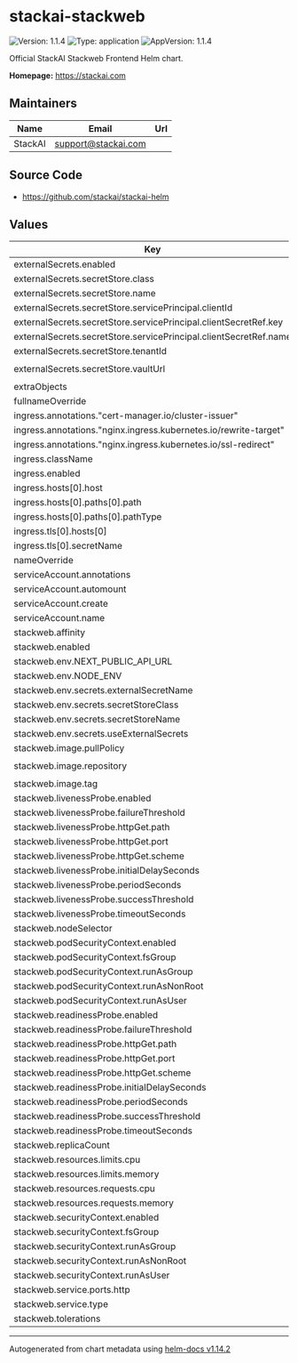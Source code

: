 # stackai-stackweb

![Version: 1.1.4](https://img.shields.io/badge/Version-1.1.4-informational?style=flat-square) ![Type: application](https://img.shields.io/badge/Type-application-informational?style=flat-square) ![AppVersion: 1.1.4](https://img.shields.io/badge/AppVersion-1.1.4-informational?style=flat-square)

Official StackAI Stackweb Frontend Helm chart.

**Homepage:** <https://stackai.com>

## Maintainers

| Name | Email | Url |
| ---- | ------ | --- |
| StackAI | <support@stackai.com> |  |

## Source Code

* <https://github.com/stackai/stackai-helm>

## Values

| Key | Type | Default | Description |
|-----|------|---------|-------------|
| externalSecrets.enabled | bool | `true` |  |
| externalSecrets.secretStore.class | string | `"azure-keyvault"` |  |
| externalSecrets.secretStore.name | string | `"azure-keyvault-store"` |  |
| externalSecrets.secretStore.servicePrincipal.clientId | string | `"your-client-id"` |  |
| externalSecrets.secretStore.servicePrincipal.clientSecretRef.key | string | `"client-secret"` |  |
| externalSecrets.secretStore.servicePrincipal.clientSecretRef.name | string | `"azure-keyvault-credentials"` |  |
| externalSecrets.secretStore.tenantId | string | `"your-tenant-id"` |  |
| externalSecrets.secretStore.vaultUrl | string | `"https://your-keyvault.vault.azure.net/"` |  |
| extraObjects | list | `[]` |  |
| fullnameOverride | string | `""` |  |
| ingress.annotations."cert-manager.io/cluster-issuer" | string | `"letsencrypt-prod"` |  |
| ingress.annotations."nginx.ingress.kubernetes.io/rewrite-target" | string | `"/"` |  |
| ingress.annotations."nginx.ingress.kubernetes.io/ssl-redirect" | string | `"false"` |  |
| ingress.className | string | `"nginx"` |  |
| ingress.enabled | bool | `true` |  |
| ingress.hosts[0].host | string | `"yourdomain.com"` |  |
| ingress.hosts[0].paths[0].path | string | `"/"` |  |
| ingress.hosts[0].paths[0].pathType | string | `"Prefix"` |  |
| ingress.tls[0].hosts[0] | string | `"yourdomain.com"` |  |
| ingress.tls[0].secretName | string | `"stackweb-tls"` |  |
| nameOverride | string | `""` |  |
| serviceAccount.annotations | object | `{}` |  |
| serviceAccount.automount | bool | `true` |  |
| serviceAccount.create | bool | `true` |  |
| serviceAccount.name | string | `""` |  |
| stackweb.affinity | object | `{}` |  |
| stackweb.enabled | bool | `true` |  |
| stackweb.env.NEXT_PUBLIC_API_URL | string | `"https://api.yourdomain.com"` |  |
| stackweb.env.NODE_ENV | string | `"production"` |  |
| stackweb.env.secrets.externalSecretName | string | `"stackweb-secrets"` |  |
| stackweb.env.secrets.secretStoreClass | string | `"azure-keyvault"` |  |
| stackweb.env.secrets.secretStoreName | string | `"azure-keyvault-store"` |  |
| stackweb.env.secrets.useExternalSecrets | bool | `true` |  |
| stackweb.image.pullPolicy | string | `"IfNotPresent"` |  |
| stackweb.image.repository | string | `"your-acr.azurecr.io/stackai/stackweb"` |  |
| stackweb.image.tag | string | `"latest"` |  |
| stackweb.livenessProbe.enabled | bool | `true` |  |
| stackweb.livenessProbe.failureThreshold | int | `3` |  |
| stackweb.livenessProbe.httpGet.path | string | `"/"` |  |
| stackweb.livenessProbe.httpGet.port | string | `"http"` |  |
| stackweb.livenessProbe.httpGet.scheme | string | `"HTTP"` |  |
| stackweb.livenessProbe.initialDelaySeconds | int | `30` |  |
| stackweb.livenessProbe.periodSeconds | int | `10` |  |
| stackweb.livenessProbe.successThreshold | int | `1` |  |
| stackweb.livenessProbe.timeoutSeconds | int | `5` |  |
| stackweb.nodeSelector | object | `{}` |  |
| stackweb.podSecurityContext.enabled | bool | `true` |  |
| stackweb.podSecurityContext.fsGroup | int | `1000` |  |
| stackweb.podSecurityContext.runAsGroup | int | `1000` |  |
| stackweb.podSecurityContext.runAsNonRoot | bool | `true` |  |
| stackweb.podSecurityContext.runAsUser | int | `1000` |  |
| stackweb.readinessProbe.enabled | bool | `true` |  |
| stackweb.readinessProbe.failureThreshold | int | `3` |  |
| stackweb.readinessProbe.httpGet.path | string | `"/"` |  |
| stackweb.readinessProbe.httpGet.port | string | `"http"` |  |
| stackweb.readinessProbe.httpGet.scheme | string | `"HTTP"` |  |
| stackweb.readinessProbe.initialDelaySeconds | int | `5` |  |
| stackweb.readinessProbe.periodSeconds | int | `5` |  |
| stackweb.readinessProbe.successThreshold | int | `1` |  |
| stackweb.readinessProbe.timeoutSeconds | int | `5` |  |
| stackweb.replicaCount | int | `1` |  |
| stackweb.resources.limits.cpu | string | `"500m"` |  |
| stackweb.resources.limits.memory | string | `"512Mi"` |  |
| stackweb.resources.requests.cpu | string | `"100m"` |  |
| stackweb.resources.requests.memory | string | `"256Mi"` |  |
| stackweb.securityContext.enabled | bool | `true` |  |
| stackweb.securityContext.fsGroup | int | `1000` |  |
| stackweb.securityContext.runAsGroup | int | `1000` |  |
| stackweb.securityContext.runAsNonRoot | bool | `true` |  |
| stackweb.securityContext.runAsUser | int | `1000` |  |
| stackweb.service.ports.http | int | `3000` |  |
| stackweb.service.type | string | `"ClusterIP"` |  |
| stackweb.tolerations | list | `[]` |  |

----------------------------------------------
Autogenerated from chart metadata using [helm-docs v1.14.2](https://github.com/norwoodj/helm-docs/releases/v1.14.2)
